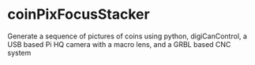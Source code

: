 # coinPixFocusStacker
Generate a sequence of pictures of coins using python, digiCanControl, a USB based Pi HQ camera with a macro lens, and a GRBL based CNC system

